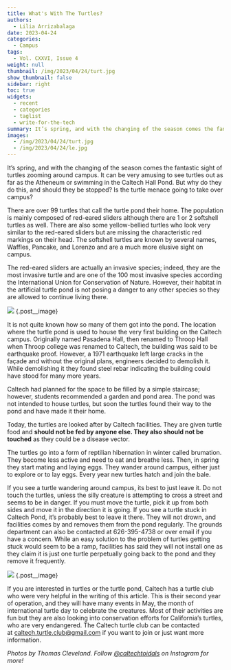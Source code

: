 ```yaml
---
title: What's With The Turtles?
authors:
  - Lilia Arrizabalaga
date: 2023-04-24
categories:
  - Campus
tags:
  - Vol. CXXVI, Issue 4
weight: null
thumbnail: /img/2023/04/24/turt.jpg
show_thumbnail: false
sidebar: right
toc: true
widgets:
  - recent
  - categories
  - taglist
  - write-for-the-tech
summary: It’s spring, and with the changing of the season comes the fantastic sight of turtles zooming around campus. It can be very amusing to see turtles out as far as the Atheneum or swimming in the Caltech Hall Pond. But why do they do this, and should they be stopped?
images:
  - /img/2023/04/24/turt.jpg
  - /img/2023/04/24/le.jpg
---
```


It’s spring, and with the changing of the season comes the fantastic sight of turtles zooming around campus. It can be very amusing to see turtles out as far as the Atheneum or swimming in the Caltech Hall Pond. But why do they do this, and should they be stopped? Is the turtle menace going to take over campus?

There are over 99 turtles that call the turtle pond their home. The population is mainly composed of red-eared sliders although there are 1 or 2 softshell turtles as well. There are also some yellow-bellied turtles who look very similar to the red-eared sliders but are missing the characteristic red markings on their head. The softshell turtles are known by several names, Waffles, Pancake, and Lorenzo and are a much more elusive sight on campus.

The red-eared sliders are actually an invasive species; indeed, they are the most invasive turtle and are one of the 100 most invasive species according the International Union for Conservation of Nature. However, their habitat in the artificial turtle pond is not posing a danger to any other species so they are allowed to continue living there.

![](/img/2023/04/24/le.jpg)
{.post__image}

It is not quite known how so many of them got into the pond. The location where the turtle pond is used to house the very first building on the Caltech campus. Originally named Pasadena Hall, then renamed to Throop Hall when Throop college was renamed to Caltech, the building was said to be earthquake proof. However, a 1971 earthquake left large cracks in the façade and without the original plans, engineers decided to demolish it. While demolishing it they found steel rebar indicating the building could have stood for many more years.

Caltech had planned for the space to be filled by a simple staircase; however, students recommended a garden and pond area. The pond was not intended to house turtles, but soon the turtles found their way to the pond and have made it their home.

Today, the turtles are looked after by Caltech facilities. They are given turtle food and **should not be fed by anyone else. They also should not be touched** as they could be a disease vector.

The turtles go into a form of reptilian hibernation in winter called brumation. They become less active and need to eat and breathe less. Then, in spring they start mating and laying eggs. They wander around campus, either just to explore or to lay eggs. Every year new turtles hatch and join the bale.

If you see a turtle wandering around campus, its best to just leave it. Do not touch the turtles, unless the silly creature is attempting to cross a street and seems to be in danger. If you must move the turtle, pick it up from both sides and move it in the direction it is going. If you see a turtle stuck in Caltech Pond, it’s probably best to leave it there. They will not drown, and facilities comes by and removes them from the pond regularly. The grounds department can also be contacted at 626-395-4738 or over email if you have a concern. While an easy solution to the problem of turtles getting stuck would seem to be a ramp, facilities has said they will not install one as they claim it is just one turtle perpetually going back to the pond and they remove it frequently.

![](/img/2023/04/24/turt.jpg)
{.post__image}

If you are interested in turtles or the turtle pond, Caltech has a turtle club who were very helpful in the writing of this article. This is their second year of operation, and they will have many events in May, the month of international turtle day to celebrate the creatures. Most of their activities are fun but they are also looking into conservation efforts for California’s turtles, who are very endangered. The Caltech turtle club can be contacted at [caltech.turtle.club@gmail.com](mailto:caltech.turtle.club@gmail.com) if you want to join or just want more information.

*Photos by Thomas Cleveland. Follow [@caltechtoidals](https://www.instagram.com/caltechtoidals/) on Instagram for more!*